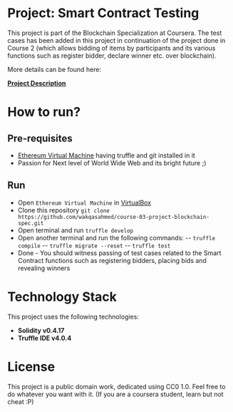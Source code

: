 # Project: Smart Contract Testing

This project is part of the Blockchain Specialization at Coursera. The test cases has been added in this project in continuation of the project done in Course 2 (which allows bidding of items by participants and its various functions such as register bidder, declare winner etc. over blockchain).

More details can be found here:

**[Project Description](./Project_Description.pdf)**

# How to run?

## Pre-requisites
- [Ethereum Virtual Machine](https://d3c33hcgiwev3.cloudfront.net/dmqNFFXGEei6-Q5oMlIdTA_768a70b055c611e88479c3632c932c44_Ethereum.ova?Expires=1536537600&amp;Signature=g04D2tWMgldqhChUrmrFeBwYbCZTzUliepY-eG1xlKWzMs8jOaYDPZZXqb~lHZEBRnzUwzYPFXjoJo1tOuHdMAiMKlKaEUYpcfxkBWJRYuJe2DbGQOESWUIYwC6VM7C1iDqQF9dZLVJUyNRYVTLfppAupUi8bKNAFOZOBTBIRZ4_&amp;Key-Pair-Id=APKAJLTNE6QMUY6HBC5A) having truffle and git installed in it
- Passion for Next level of World Wide Web and its bright future ;)

## Run
- Open `Ethereum Virtual Machine` in [VirtualBox](https://www.virtualbox.org/wiki/Downloads)
- Clone this repository `git clone https://github.com/wakqasahmed/course-03-project-blockchain-spec.git`
- Open terminal and run `truffle develop`
- Open another terminal and run the following commands:
-- `truffle compile`
-- `truffle migrate --reset`
-- `truffle test`
- Done - You should witness passing of test cases related to the Smart Contract functions such as registering bidders, placing bids and revealing winners

# Technology Stack
This project uses the following technologies:
- **Solidity v0.4.17**
- **Truffle IDE v4.0.4**

# License
This project is a public domain work, dedicated using CC0 1.0. Feel free to do whatever you want with it. (If you are a coursera student, learn but not cheat :P)
